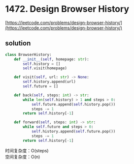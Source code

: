 # 1472. Design Browser History

[https://leetcode.com/problems/design-browser-history/](https://leetcode.com/problems/design-browser-history/)

## solution

```python
class BrowserHistory:
    def __init__(self, homepage: str):
        self.history = []
        self.visit(homepage)

    def visit(self, url: str) -> None:
        self.history.append(url)
        self.future = []

    def back(self, steps: int) -> str:
        while len(self.history) > 1 and steps > 0:
            self.future.append(self.history.pop())
            steps -= 1
        return self.history[-1]

    def forward(self, steps: int) -> str:
        while self.future and steps > 0:
            self.history.append(self.future.pop())
            steps -= 1
        return self.history[-1]
```

时间复杂度：O(steps) <br>
空间复杂度：O(n)

